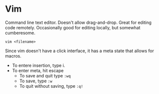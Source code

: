 # Vim
Command line text editor. Doesn't allow drag-and-drop. Great for editing code remotely. Occasionally good for editing locally, but somewhat cumberesome.
```
vim <filename>
```
Since vim doesn't have a click interface, it has a meta state that allows for macros. 
 - To entere insertion, type i.
 - To enter meta, hit escape
   - To save and quit type `:wq`
   - To save, type `:w`
   - To quit without saving, type `:q!`

